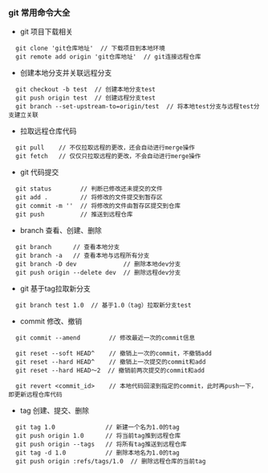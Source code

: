 ### git 常用命令大全


- git 项目下载相关

```
  git clone 'git仓库地址'  // 下载项目到本地环境
  git remote add origin 'git仓库地址'  // git连接远程仓库
```

- 创建本地分支并关联远程分支

```
  git checkout -b test  // 创建本地分支test
  git push origin test  // 创建远程分支test
  git branch --set-upstream-to=origin/test  // 将本地test分支与远程test分支建立关联
```

- 拉取远程仓库代码

```
  git pull    // 不仅拉取远程的更改，还会自动进行merge操作
  git fetch   // 仅仅只拉取远程的更改，不会自动进行merge操作
```

- git 代码提交

```
  git status        // 判断已修改还未提交的文件
  git add .         // 将修改的文件提交到暂存区
  git commit -m ''  // 将修改的文件由暂存区提交到仓库
  git push          // 推送到远程仓库
```

- branch 查看、创建、删除

```
  git branch      // 查看本地分支
  git branch -a   // 查看本地与远程所有分支
  git branch -D dev             // 删除本地dev分支
  git push origin --delete dev  // 删除远程dev分支
```

- git 基于tag拉取新分支

```
  git branch test 1.0  // 基于1.0（tag）拉取新分支test
```

- commit 修改、撤销

```
  git commit --amend        // 修改最近一次的commit信息
  
  git reset --soft HEAD^    // 撤销上一次的commit，不撤销add
  git reset --hard HEAD^    // 撤销上一次提交的commit和add
  git reset --hard HEAD～2  // 撤销前两次提交的commit和add

  git revert <commit_id>    // 本地代码回滚到指定的commit，此时再push一下，即更新远程仓库代码
```

- tag 创建、提交、删除

```
  git tag 1.0              // 新建一个名为1.0的tag
  git push origin 1.0      // 将当前tag推到远程仓库
  git push origin --tags   // 将所有tag推送到远程仓库
  git tag -d 1.0           // 删除本地名为1.0的tag
  git push origin :refs/tags/1.0  // 删除远程仓库的当前tag
```